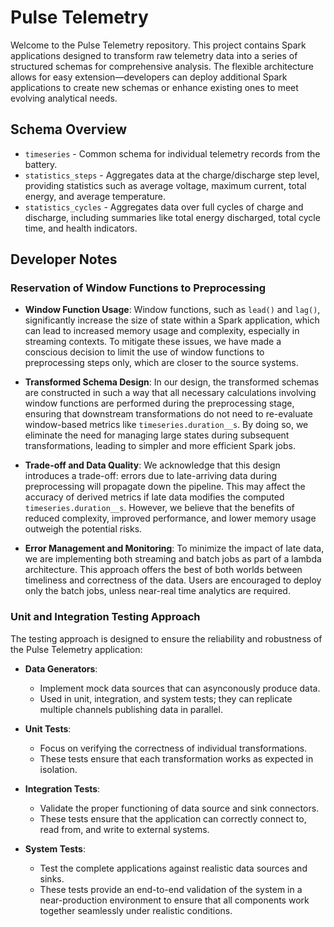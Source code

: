 # Pulse Telemetry

Welcome to the Pulse Telemetry repository. This project contains Spark applications designed to transform raw telemetry data into a series of structured schemas for comprehensive analysis. The flexible architecture allows for easy extension—developers can deploy additional Spark applications to create new schemas or enhance existing ones to meet evolving analytical needs.

## Schema Overview

- `timeseries` - Common schema for individual telemetry records from the battery.
- `statistics_steps` - Aggregates data at the charge/discharge step level, providing statistics such as average voltage, maximum current, total energy, and average temperature.
- `statistics_cycles` - Aggregates data over full cycles of charge and discharge, including summaries like total energy discharged, total cycle time, and health indicators.

## Developer Notes

### Reservation of Window Functions to Preprocessing

- **Window Function Usage**: Window functions, such as `lead()` and `lag()`, significantly increase the size of state within a Spark application, which can lead to increased memory usage and complexity, especially in streaming contexts. To mitigate these issues, we have made a conscious decision to limit the use of window functions to preprocessing steps only, which are closer to the source systems.

- **Transformed Schema Design**: In our design, the transformed schemas are constructed in such a way that all necessary calculations involving window functions are performed during the preprocessing stage, ensuring that downstream transformations do not need to re-evaluate window-based metrics like `timeseries.duration__s`. By doing so, we eliminate the need for managing large states during subsequent transformations, leading to simpler and more efficient Spark jobs.

- **Trade-off and Data Quality**: We acknowledge that this design introduces a trade-off: errors due to late-arriving data during preprocessing will propagate down the pipeline. This may affect the accuracy of derived metrics if late data modifies the computed `timeseries.duration__s`. However, we believe that the benefits of reduced complexity, improved performance, and lower memory usage outweigh the potential risks.

- **Error Management and Monitoring**: To minimize the impact of late data, we are implementing both streaming and batch jobs as part of a lambda architecture. This approach offers the best of both worlds between timeliness and correctness of the data. Users are encouraged to deploy only the batch jobs, unless near-real time analytics are required.

### Unit and Integration Testing Approach

The testing approach is designed to ensure the reliability and robustness of the Pulse Telemetry application:

- **Data Generators**:
  - Implement mock data sources that can asynconously produce data.
  - Used in unit, integration, and system tests; they can replicate multiple channels publishing data in parallel.

- **Unit Tests**: 
  - Focus on verifying the correctness of individual transformations. 
  - These tests ensure that each transformation works as expected in isolation.

- **Integration Tests**: 
  - Validate the proper functioning of data source and sink connectors.
  - These tests ensure that the application can correctly connect to, read from, and write to external systems.

- **System Tests**: 
  - Test the complete applications against realistic data sources and sinks.
  - These tests provide an end-to-end validation of the system in a near-production environment to ensure that all components work together seamlessly under realistic conditions.
